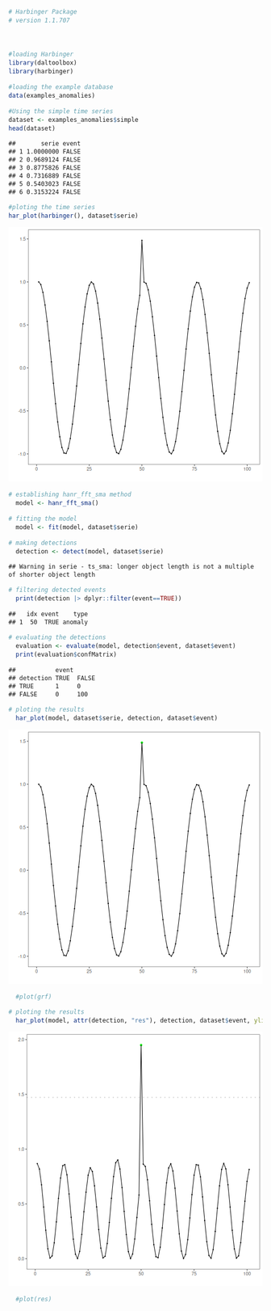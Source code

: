 
``` r
# Harbinger Package
# version 1.1.707



#loading Harbinger
library(daltoolbox)
library(harbinger) 
```


``` r
#loading the example database
data(examples_anomalies)
```


``` r
#Using the simple time series 
dataset <- examples_anomalies$simple
head(dataset)
```

```
##       serie event
## 1 1.0000000 FALSE
## 2 0.9689124 FALSE
## 3 0.8775826 FALSE
## 4 0.7316889 FALSE
## 5 0.5403023 FALSE
## 6 0.3153224 FALSE
```


``` r
#ploting the time series
har_plot(harbinger(), dataset$serie)
```

![plot of chunk unnamed-chunk-4](fig/hanr_fft_sma/unnamed-chunk-4-1.png)


``` r
# establishing hanr_fft_sma method 
  model <- hanr_fft_sma()
```


``` r
# fitting the model
  model <- fit(model, dataset$serie)
```


``` r
# making detections
  detection <- detect(model, dataset$serie)
```

```
## Warning in serie - ts_sma: longer object length is not a multiple of shorter object length
```


``` r
# filtering detected events
  print(detection |> dplyr::filter(event==TRUE))
```

```
##   idx event    type
## 1  50  TRUE anomaly
```


``` r
# evaluating the detections
  evaluation <- evaluate(model, detection$event, dataset$event)
  print(evaluation$confMatrix)
```

```
##           event      
## detection TRUE  FALSE
## TRUE      1     0    
## FALSE     0     100
```


``` r
# ploting the results
  har_plot(model, dataset$serie, detection, dataset$event)
```

![plot of chunk unnamed-chunk-10](fig/hanr_fft_sma/unnamed-chunk-10-1.png)

``` r
  #plot(grf)
```


``` r
# ploting the results
  har_plot(model, attr(detection, "res"), detection, dataset$event, yline = attr(detection, "threshold"))
```

![plot of chunk unnamed-chunk-11](fig/hanr_fft_sma/unnamed-chunk-11-1.png)

``` r
  #plot(res)
```
